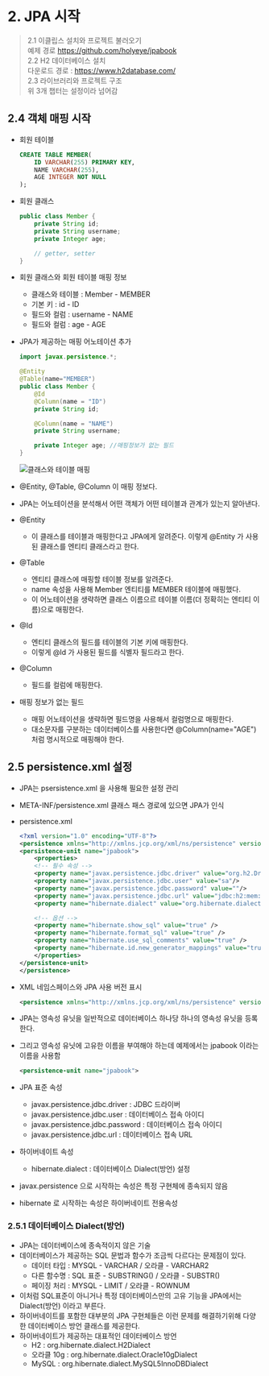 # **2. JPA 시작**

> 2.1 이클립스 설치와 프로젝트 불러오기  
> 예제 경로 https://github.com/holyeye/jpabook  
> 2.2 H2 데이터베이스 설치  
> 다운로드 경로 : https://www.h2database.com/  
> 2.3 라이브러리와 프로젝트 구조  
> 위 3개 챕터는 설정이라 넘어감

## **2.4 객체 매핑 시작**

-   회원 테이블

    ```sql
    CREATE TABLE MEMBER(
        ID VARCHAR(255) PRIMARY KEY,
        NAME VARCHAR(255),
        AGE INTEGER NOT NULL
    );
    ```

-   회원 클래스

    ```java
    public class Member {
        private String id;
        private String username;
        private Integer age;

        // getter, setter
    }
    ```

-   회원 클래스와 회원 테이블 매핑 정보

    -   클래스와 테이블 : Member - MEMBER
    -   기본 키 : id - ID
    -   필드와 컬럼 : username - NAME
    -   필드와 컬럼 : age - AGE

-   JPA가 제공하는 매핑 어노테이션 추가

    ```java
    import javax.persistence.*;

    @Entity
    @Table(name="MEMBER")
    public class Member {
        @Id
        @Column(name = "ID")
        private String id;

        @Column(name = "NAME")
        private String username;

        private Integer age; //매핑정보가 없는 필드
    }
    ```

    ![클래스와 테이블 매핑](https://lh3.googleusercontent.com/pw/ACtC-3dR9wnUXYz7fApGFwk79lfrcIlAwFvraFhEmDrNzTNZi3hvyrp2J0xzNnhUO3Aqn2QTXXB7Ftgl4ebAW1eL2FayGP2UBKxWsjRt80jji1CwHaLuRbmDw_6GMAUQwKy2cCY0oFkF6cAdyrKQ6YWZthPQMg=w1053-h243-no?authuser=0)

-   @Entity, @Table, @Column 이 매핑 정보다.
-   JPA는 어노테이션을 분석해서 어떤 객체가 어떤 테이블과 관계가 있는지 알아낸다.
-   @Entity
    -   이 클래스를 테이블과 매핑한다고 JPA에게 알려준다. 이렇게 @Entity 가 사용된 클래스를 엔티티 클래스라고 한다.
-   @Table
    -   엔티티 클래스에 매핑할 테이블 정보를 알려준다.
    -   name 속성을 사용해 Member 엔티티를 MEMBER 테이블에 매핑했다.
    -   이 어노테이션을 생략하면 클래스 이름으르 테이블 이름(더 정확히는 엔티티 이름)으로 매핑한다.
-   @Id
    -   엔티티 클래스의 필드를 테이블의 기본 키에 매핑한다.
    -   이렇게 @Id 가 사용된 필드를 식별자 필드라고 한다.
-   @Column
    -   필드를 컬럼에 매핑한다.
-   매핑 정보가 없는 필드
    -   매핑 어노테이션을 생략하면 필드명을 사용해서 컬럼명으로 매핑한다.
    -   대소문자를 구분하는 데이터베이스를 사용한다면 @Column(name="AGE") 처럼 명시적으로 매핑해야 한다.

## **2.5 persistence.xml 설정**

-   JPA는 psersistence.xml 을 사용해 필요한 설정 관리
-   META-INF/persistence.xml 클래스 패스 경로에 있으면 JPA가 인식
-   persistence.xml

    ```xml
    <?xml version="1.0" encoding="UTF-8"?>
    <persistence xmlns="http://xmlns.jcp.org/xml/ns/persistence" version="2.2"> <!-- JPA 2.2 버전을 사용하기 위해서 표시 -->
    <persistence-unit name="jpabook">
        <properties>
        <!-- 필수 속성 -->
        <property name="javax.persistence.jdbc.driver" value="org.h2.Driver"/>
        <property name="javax.persistence.jdbc.user" value="sa"/>
        <property name="javax.persistence.jdbc.password" value=""/>
        <property name="javax.persistence.jdbc.url" value="jdbc:h2:mem:testdb"/>
        <property name="hibernate.dialect" value="org.hibernate.dialect.H2Dialect" />

        <!-- 옵션 -->
        <property name="hibernate.show_sql" value="true" />
        <property name="hibernate.format_sql" value="true" />
        <property name="hibernate.use_sql_comments" value="true" />
        <property name="hibernate.id.new_generator_mappings" value="true" />
        </properties>
    </persistence-unit>
    </persistence>
    ```

-   XML 네임스페이스와 JPA 사용 버전 표시
    ```xml
    <persistence xmlns="http://xmlns.jcp.org/xml/ns/persistence" version="2.2">
    ```
-   JPA는 영속성 유닛을 일반적으로 데이터베이스 하나당 하나의 영속성 유닛을 등록한다.
-   그리고 영속성 유닛에 고유한 이름을 부여해야 하는데 예제에서는 jpabook 이라는 이름을 사용함

    ```xml
    <persistence-unit name="jpabook">
    ```

-   JPA 표준 속성
    -   javax.persistence.jdbc.driver : JDBC 드라이버
    -   javax.persistence.jdbc.user : 데이터베이스 접속 아이디
    -   javax.persistence.jdbc.password : 데이터베이스 접속 아이디
    -   javax.persistence.jdbc.url : 데이터베이스 접속 URL
-   하이버네이트 속성

    -   hibernate.dialect : 데이터베이스 Dialect(방언) 설정

-   javax.persistence 으로 시작하는 속성은 특정 구현체에 종속되지 않음
-   hibernate 로 시작하는 속성은 하이버네이트 전용속성

### **2.5.1 데이터베이스 Dialect(방언)**

-   JPA는 데이터베이스에 종속적이지 않은 기술
-   데이터베이스가 제공하는 SQL 문법과 함수가 조금씩 다르다는 문제점이 있다.
    -   데이터 타입 : MYSQL - VARCHAR / 오라클 - VARCHAR2
    -   다른 함수명 : SQL 표준 - SUBSTRING() / 오라클 - SUBSTR()
    -   페이징 처리 : MYSQL - LIMIT / 오라클 - ROWNUM
-   이처럼 SQL표준이 아니거나 특정 데이터베이스만의 고유 기능을 JPA에서는 Dialect(방언) 이라고 부른다.
-   하이버네이트를 포함한 대부분의 JPA 구현체들은 이런 문제를 해결하기위해 다양한 데이터베이스 방언 클래스를 제공한다.
-   하이버네이트가 제공하는 대표적인 데이터베이스 방언
    -   H2 : org.hibernate.dialect.H2Dialect
    -   오라클 10g : org.hibernate.dialect.Oracle10gDialect
    -   MySQL : org.hibernate.dialect.MySQL5InnoDBDialect
